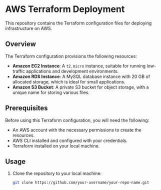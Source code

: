 # AWS Terraform Deployment

This repository contains the Terraform configuration files for deploying infrastructure on AWS.

## Overview

The Terraform configuration provisions the following resources:

- **Amazon EC2 Instance**: A `t2.micro` instance, suitable for running low-traffic applications and development environments.
- **Amazon RDS Instance**: A MySQL database instance with 20 GB of allocated storage, which is ideal for small applications.
- **Amazon S3 Bucket**: A private S3 bucket for object storage, with a unique name for storing various files.

## Prerequisites

Before using this Terraform configuration, you will need the following:

- An AWS account with the necessary permissions to create the resources.
- AWS CLI installed and configured with your credentials.
- Terraform installed on your local machine.

## Usage

1. Clone the repository to your local machine:

   ```sh
   git clone https://github.com/your-username/your-repo-name.git
